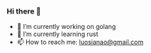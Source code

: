 ### Hi there 👋

- 🔭 I’m currently working on golang
- 🌱 I’m currently learning rust
- 📫 How to reach me: luosianao@gmail.com


